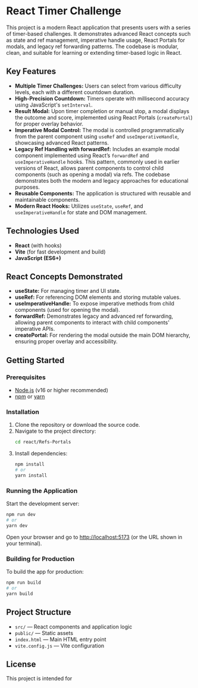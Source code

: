 # React Timer Challenge

This project is a modern React application that presents users with a series of timer-based challenges. It demonstrates advanced React concepts such as state and ref management, imperative handle usage, React Portals for modals, and legacy ref forwarding patterns. The codebase is modular, clean, and suitable for learning or extending timer-based logic in React.

## Key Features

- **Multiple Timer Challenges:** Users can select from various difficulty levels, each with a different countdown duration.
- **High-Precision Countdown:** Timers operate with millisecond accuracy using JavaScript's `setInterval`.
- **Result Modal:** Upon timer completion or manual stop, a modal displays the outcome and score, implemented using React Portals (`createPortal`) for proper overlay behavior.
- **Imperative Modal Control:** The modal is controlled programmatically from the parent component using `useRef` and `useImperativeHandle`, showcasing advanced React patterns.
- **Legacy Ref Handling with forwardRef:** Includes an example modal component implemented using React’s `forwardRef` and `useImperativeHandle` hooks. This pattern, commonly used in earlier versions of React, allows parent components to control child components (such as opening a modal) via refs. The codebase demonstrates both the modern and legacy approaches for educational purposes.
- **Reusable Components:** The application is structured with reusable and maintainable components.
- **Modern React Hooks:** Utilizes `useState`, `useRef`, and `useImperativeHandle` for state and DOM management.

## Technologies Used

- **React** (with hooks)
- **Vite** (for fast development and build)
- **JavaScript (ES6+)**

## React Concepts Demonstrated

- **useState:** For managing timer and UI state.
- **useRef:** For referencing DOM elements and storing mutable values.
- **useImperativeHandle:** To expose imperative methods from child components (used for opening the modal).
- **forwardRef:** Demonstrates legacy and advanced ref forwarding, allowing parent components to interact with child components' imperative APIs.
- **createPortal:** For rendering the modal outside the main DOM hierarchy, ensuring proper overlay and accessibility.

## Getting Started

### Prerequisites

- [Node.js](https://nodejs.org/) (v16 or higher recommended)
- [npm](https://www.npmjs.com/) or [yarn](https://yarnpkg.com/)

### Installation

1. Clone the repository or download the source code.
2. Navigate to the project directory:
   ```sh
   cd react/Refs-Portals
   ```
3. Install dependencies:
   ```sh
   npm install
   # or
   yarn install
   ```

### Running the Application

Start the development server:
```sh
npm run dev
# or
yarn dev
```
Open your browser and go to [http://localhost:5173](http://localhost:5173) (or the URL shown in your terminal).

### Building for Production

To build the app for production:
```sh
npm run build
# or
yarn build
```

## Project Structure

- `src/` — React components and application logic
- `public/` — Static assets
- `index.html` — Main HTML entry point
- `vite.config.js` — Vite configuration

## License

This project is intended for